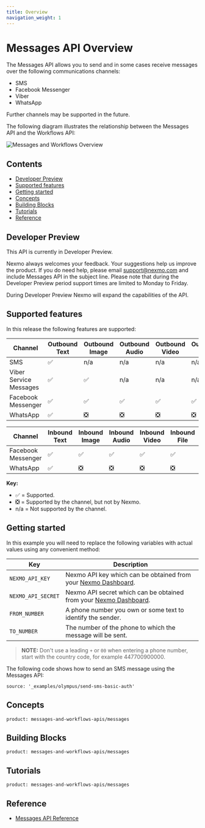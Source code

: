 ```yaml
---
title: Overview
navigation_weight: 1
---
```


# Messages API Overview

The Messages API allows you to send and in some cases receive messages over the following communications channels:

* SMS
* Facebook Messenger
* Viber
* WhatsApp

Further channels may be supported in the future.

The following diagram illustrates the relationship between the Messages API and the Workflows API:

![Messages and Workflows Overview](/assets/images/messages-workflows-overview.png)

## Contents

* [Developer Preview](#developer-preview)
* [Supported features](#supported-features)
* [Getting started](#getting-started)
* [Concepts](#concepts)
* [Building Blocks](#building-blocks)
* [Tutorials](#tutorials)
* [Reference](#reference)

## Developer Preview

This API is currently in Developer Preview.

Nexmo always welcomes your feedback. Your suggestions help us improve the product. If you do need help, please email [support@nexmo.com](mailto:support@nexmo.com) and include Messages API in the subject line. Please note that during the Developer Preview period support times are limited to Monday to Friday.

During Developer Preview Nexmo will expand the capabilities of the API.

## Supported features

In this release the following features are supported:

Channel | Outbound Text | Outbound Image | Outbound Audio | Outbound Video | Outbound File | Outbound Template
-- | -- | -- | -- | -- | -- | --
SMS | ✅ | n/a | n/a | n/a | n/a | n/a
Viber Service Messages | ✅ | ✅ | n/a | n/a | n/a | ✅
Facebook Messenger | ✅ | ✅ | ✅ | ✅ | ✅ | ✅
WhatsApp | ✅ | ❎ | ❎ | ❎ | ❎ | ✅

Channel | Inbound Text | Inbound Image | Inbound Audio | Inbound Video | Inbound File | Inbound Location
-- | -- | -- | -- | -- | -- | --
Facebook Messenger | ✅ | ✅ | ✅ | ✅ | ✅ | ✅
WhatsApp | ✅ | ❎ | ❎ | ❎ | ❎ | ❎

**Key:** 

* ✅ = Supported. 
* ❎ = Supported by the channel, but not by Nexmo. 
* n/a = Not supported by the channel.

## Getting started

In this example you will need to replace the following variables with actual values using any convenient method:

Key | Description
-- | --
`NEXMO_API_KEY` | Nexmo API key which can be obtained from your [Nexmo Dashboard](https://dashboard.nexmo.com).
`NEXMO_API_SECRET` | Nexmo API secret which can be obtained from your [Nexmo Dashboard](https://dashboard.nexmo.com).
`FROM_NUMBER` | A phone number you own or some text to identify the sender.
`TO_NUMBER` | The number of the phone to which the message will be sent.

> **NOTE:** Don't use a leading `+` or `00` when entering a phone number, start with the country code, for example 447700900000.

The following code shows how to send an SMS message using the Messages API:

```building_blocks
source: '_examples/olympus/send-sms-basic-auth'
```

## Concepts

```concept_list
product: messages-and-workflows-apis/messages
```

## Building Blocks

```building_block_list
product: messages-and-workflows-apis/messages
```

## Tutorials

```tutorials
product: messages-and-workflows-apis/messages
```

## Reference

* [Messages API Reference](/api/messages-and-workflows-apis/messages)
